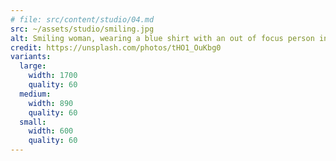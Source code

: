 ```yaml
---
# file: src/content/studio/04.md
src: ~/assets/studio/smiling.jpg
alt: Smiling woman, wearing a blue shirt with an out of focus person in the foreground
credit: https://unsplash.com/photos/tHO1_OuKbg0
variants:
  large:
    width: 1700
    quality: 60
  medium:
    width: 890
    quality: 60
  small:
    width: 600
    quality: 60
---
```

